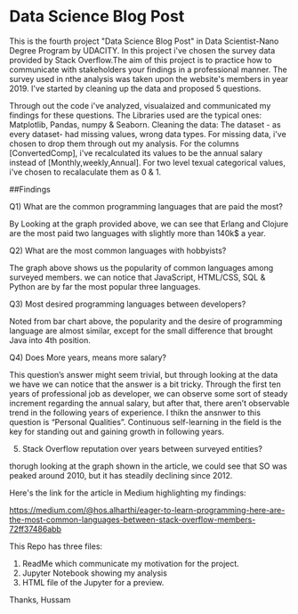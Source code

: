 # Data Science Blog Post
This is the fourth project "Data Science Blog Post" in Data Scientist-Nano Degree Program by UDACITY.
In this project i've chosen the survey data provided by Stack Overflow.The aim of this project is to practice how to communicate with stakeholders your findings in a professional manner.
The survey used in nthe analysis was taken upon the website's members in year 2019. I've started by cleaning up the data and proposed 5 questions.

Through out the code i've analyzed, visualaized and communicated my findings for these questions.
The Libraries used are the typical ones: Matplotlib, Pandas, numpy & Seaborn.
Cleaning the data:
The dataset - as every dataset- had missing values, wrong data types. For missing data, i've chosen to drop them through out my analysis. For the columns [ConvertedComp], i've recalculated its values to be the annual salary instead of [Monthly,weekly,Annual]. For two level texual categorical values, i've chosen to recalaculate them as 0 & 1. 

##Findings

Q1) What are the common programming languages that are paid the most?

By Looking at the graph provided above, we can see that Erlang and Clojure are the most paid two languages with slightly more than 140k$ a year.

Q2) What are the most common languages with hobbyists?

The graph above shows us the popularity of common languages among surveyed members. we can notice that JavaScript, HTML/CSS, SQL & Python are by far the most popular three languages.

Q3) Most desired programming languages between developers?

Noted from bar chart above, the popularity and the desire of programming language are almost similar, except for the small difference that brought Java into 4th position.

Q4) Does More years, means more salary?

This question’s answer might seem trivial, but through looking at the data we have we can notice that the answer is a bit tricky. Through the first ten years of professional job as developer, we can observe some sort of steady increment regarding the annual salary, but after that, there aren’t observable trend in the following years of experience. I thikn the ansnwer to this question is “Personal Qualities”. Continuous self-learning in the field is the key for standing out and gaining growth in following years.

5) Stack Overflow reputation over years between surveyed entities?

thorugh looking at the graph shown in the article, we could see that SO was peaked around 2010, but it has steadily declining since 2012.


Here's the link for the article in Medium highlighting my findings:

https://medium.com/@hos.alharthi/eager-to-learn-programming-here-are-the-most-common-languages-between-stack-overflow-members-72ff37486abb

This Repo has three files:
1) ReadMe which communicate my motivation for the project.
2) Jupyter Notebook showing my analysis
3) HTML file of the Jupyter for a preview.


Thanks,
Hussam
